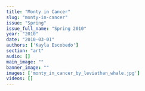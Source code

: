 ```yaml
---
title: "Monty in Cancer"
slug: "monty-in-cancer"
issue: "Spring"
issue_full_name: "Spring 2010"
year: "2010"
date: "2010-03-01"
authors: ['Kayla Escobedo']
section: "art"
audio: []
main_image: ""
banner_image: ""
images: ['monty_in_cancer_by_leviathan_whale.jpg']
videos: []
---
```

